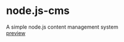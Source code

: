 # node.js-cms
A simple node.js content management system <br>
<a href="https://www.google.com">preview</a>

